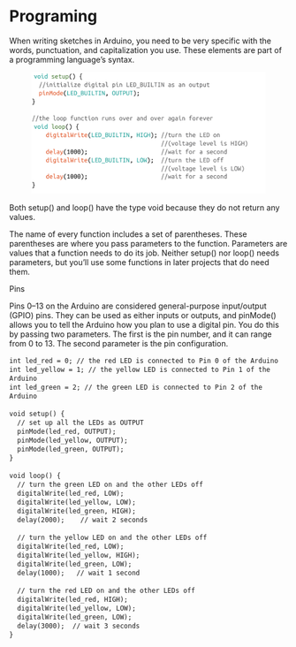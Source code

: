 # Programing

When writing sketches in Arduino, you need to be very specific with the words, punctuation, and capitalization you use. These elements are part of a programming language’s syntax.

<figure><img src="../../../.gitbook/assets/image (7).png" alt=""><figcaption></figcaption></figure>

Both setup() and loop() have the type void because they do not return any values.

The name of every function includes a set of parentheses. These parentheses are where you pass parameters to the function. Parameters are values that a function needs to do its job. Neither setup() nor loop() needs parameters, but you’ll use some functions in later projects that do need them.



Pins

Pins 0–13 on the Arduino are considered general-purpose input/output (GPIO) pins. They can be used as either inputs or outputs, and pinMode() allows you to tell the Arduino how you plan to use a digital pin. You do this by passing two parameters. The first is the pin number, and it can range from 0 to 13. The second parameter is the pin configuration.







```
int led_red = 0; // the red LED is connected to Pin 0 of the Arduino
int led_yellow = 1; // the yellow LED is connected to Pin 1 of the Arduino
int led_green = 2; // the green LED is connected to Pin 2 of the Arduino

void setup() {
  // set up all the LEDs as OUTPUT
  pinMode(led_red, OUTPUT);
  pinMode(led_yellow, OUTPUT);
  pinMode(led_green, OUTPUT);
}

void loop() {
  // turn the green LED on and the other LEDs off
  digitalWrite(led_red, LOW); 
  digitalWrite(led_yellow, LOW);
  digitalWrite(led_green, HIGH);
  delay(2000);    // wait 2 seconds
  
  // turn the yellow LED on and the other LEDs off
  digitalWrite(led_red, LOW);   
  digitalWrite(led_yellow, HIGH);
  digitalWrite(led_green, LOW);
  delay(1000);   // wait 1 second
  
  // turn the red LED on and the other LEDs off
  digitalWrite(led_red, HIGH);  
  digitalWrite(led_yellow, LOW);
  digitalWrite(led_green, LOW);
  delay(3000);  // wait 3 seconds        
}
```
